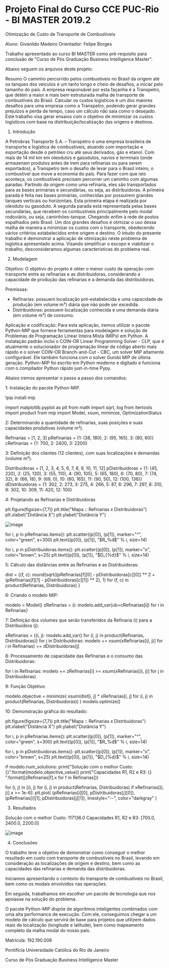 # Projeto Final do Curso CCE PUC-Rio - BI MASTER 2019.2

Otimização de Custo de Transporte de Combustíveis

Aluno: Givanildo Madeiro
Orientador: Felipe Borges

Trabalho apresentado ao curso BI MASTER como pré-requisito para conclusão de "Curso de Pós Graduação Business Intelligence Master".

Abaixo seguem os arquivos deste projeto:

Resumo
O caminho percorrido pelos combustíveis no Brasil da origem até os tanques dos veículos é um tanto longo e cheio de desafios, a iniciar pelo tamanho do país. A empresa responsável por esta façanha é a Transpetro, que detém a maior e mais bem estruturada malha de transporte de combustíveis do Brasil. 
Calcular os custos logísticos é um dos maiores desafios para uma empresa como a Transpetro, podendo gerar grandes prejuízos e perda de tempo, caso um cálculo não saia como o desejado.
Este trabalho visa gerar ensaios com o objetivo de minimizar os custos logísticos com base na distribuição/localização das origens e destinos.

1. Introdução

A Petrobras Transporte S.A. – Transpetro é uma empresa brasileira de transporte e logística de combustíveis, atuando com importação e exportação desde o petróleo cru até seus derivados, gás e etanol.
Com mais de 14 mil km em oleodutos e gasodutos, navios e terminais (onde armazenam produtos antes de irem para refinarias ou para serem exportados), a Transpetro tem o desafio de levar para o Brasil inteiro, o combustível que move a economia do país.
Para fazer com que isto aconteça, os combustíveis precisam percorrer um caminho com algumas paradas. Partindo da origem como uma refinaria, eles são transportados para as bases primárias e secundárias, ou seja, as distribuidoras. 
A primeira parada é feita nas bases primárias, conhecidas por possuírem grandes tanques verticais ou horizontais. Esta primeira etapa é realizada por oleoduto ou gasoduto. 
A segunda parada está representada pelas bases secundárias, que recebem os combustíveis principalmente pelo modal rodoviário, ou seja, caminhões-tanque. Chegando enfim à rede de postos espalhados pelo Brasil. 
Um dos grandes desafios é otimizar o uso dessa malha de maneira a minimizar os custos com o transporte, obedecendo vários critérios estabelecidos entre origem e destino.
O intuito do presente trabalho é demonstrar a aplicação de otimização neste problema de logística apresentado acima. Visando simplificar o escopo e viabilizar o trabalho, desconsideramos algumas características do problema real.


2. Modelagem

Objetivo:
O objetivo do projeto é obter o menor custo da operação com transporte entre as refinarias e as distribuidoras, considerando a capacidade de produção das refinarias e a demanda das distribuidoras.

Premissas:
- Refinarias: possuem localização pré-estabelecida e uma capacidade de produção (em volume m³) diária que não pode ser excedida.
- Distribuidoras: possuem localização conhecida e uma demanda diária (em volume m³) de consumo.

Aplicação e codificação:
Para esta aplicação, iremos utilizar o pacote Python-MIP que fornece ferramentas para modelagem e solução de Problemas de Programação Linear Inteira Mista (MIPs) em Python. A instalação padrão inclui o COIN-OR Linear Programming Solver - CLP, que é atualmente o solucionador de programação linear de código aberto mais rápido e o solver COIN-OR Branch-and-Cut - CBC, um solver MIP altamente configurável. Ele também funciona com o solver Gurobi MIP de última geração. Python-MIP foi escrito em Python moderno e digitado e funciona com o compilador Python rápido just-in-time Pypy.

Abaixo iremos apresentar o passo a passo dos comandos:

1: Instalação do pacote Python-MIP.

!pip install mip

import matplotlib.pyplot as plt
from math import sqrt, log
from itertools import product
from mip import Model, xsum, minimize, OptimizationStatus

2: Determinando a quantidade de refinarias, suas posições e suas capacidades produtivas (volume m³).

Refinarias = [1, 2, 3]
pRefinarias = {1: (38, 180), 2: (95, 165), 3: (80, 60)}
cRefinarias = {1: 700, 2: 2400, 3: 2200}


3: Definição dos clientes (12 clientes), com suas localizações e demandas (volume m³).

Distribuidoras = [1, 2, 3, 4, 5, 6, 7, 8, 9, 10, 11, 12]
pDistribuidoras = {1: (45, 220), 2: (25, 130), 3: (55, 110), 4: (90, 105), 5: (65, 180), 6: (70, 80), 7: (74, 32), 8: (66, 18), 9: (69, 0), 10: (80, 165), 11: (90, 50), 12: (100, 136)}
dDistribuidoras = {1: 302, 2: 273, 3: 275, 4: 266, 5: 87, 6: 296, 7: 297, 8: 310, 9: 302, 10: 309, 11: 420, 12: 100}


4: Projetando as Refinarias e Distribuidoras

plt.figure(figsize=(7,7))
plt.title("Mapa :: Refinarias x Distribuidoras")
plt.xlabel("Distância X")
plt.ylabel("Distância Y")

![image](https://user-images.githubusercontent.com/60948599/136699160-25ed566c-6a66-4e0a-aab6-b90ab44dc901.png)


for i, p in pRefinarias.items():
    plt.scatter((p[0]), (p[1]), marker="^", color="green", s=300)
    plt.text((p[0]), (p[1]), "$R_%d$" % i, size=14)

for i, p in pDistribuidoras.items():
    plt.scatter((p[0]), (p[1]), marker="o", color="brown", s=25)
    plt.text((p[0]), (p[1]), "$D_{%d}$" % i, size=14)

 
5: Cálculo das distâncias entre as Refinarias e as Distribuidoras:

dist = {(f, c): round(sqrt((pRefinarias[f][0] - pDistribuidoras[c][0]) ** 2 + (pRefinarias[f][1] - pDistribuidoras[c][1]) ** 2), 1)
        for (f, c) in product(Refinarias, Distribuidoras) }

6: Criando o modelo MIP:

modelo = Model()
zRefinarias = {i: modelo.add_var(ub=cRefinarias[i]) for i in Refinarias} 

7: Definição dos volumes que serão transferidos da Refinaria (i) para a Distribuidora (j): 

xRefinarias = {(i, j): modelo.add_var() for (i, j) in product(Refinarias, Distribuidoras)}
for j in Distribuidoras:
    modelo += xsum(xRefinarias[(i, j)] for i in Refinarias) == dDistribuidoras[j]

8: Processamento de capacidade das Refinarias e o consumo das Distribuidoras:

for i in Refinarias:
    modelo += zRefinarias[i] >= xsum(xRefinarias[(i, j)] for j in Distribuidoras)

9: Função Objetivo:

modelo.objective = minimize(
    xsum(dist[i, j] * xRefinarias[i, j] for (i, j) in product(Refinarias, Distribuidoras)) )
modelo.optimize()

10: Demonstração gráfica do resultado:

plt.figure(figsize=(7,7))
plt.title("Mapa :: Refinarias x Distrbuidoras")
plt.xlabel("Distância X")
plt.ylabel("Distância Y")

for i, p in pRefinarias.items():
    plt.scatter((p[0]), (p[1]), marker="^", color="green", s=300)
    plt.text((p[0]), (p[1]), "$R_%d$" % i, size=14)

for i, p in pDistribuidoras.items():
    plt.scatter((p[0]), (p[1]), marker="o", color="brown", s=25)
    plt.text((p[0]), (p[1]), "$D_{%d}$" % i, size=14)

if modelo.num_solutions:
    print("Solução com o melhor Custo: {}".format(modelo.objective_value))
    print("Capacidades R1, R2 e R3: {} ".format([zRefinarias[f].x for f in Refinarias]))

for (i, j) in [(i, j) for (i, j) in product(Refinarias, Distribuidoras) if xRefinarias[(i, j)].x >= 1e-6]:
    plt.plot(
        (pRefinarias[i][0], pDistribuidoras[j][0]), (pRefinarias[i][1], pDistribuidoras[j][1]), linestyle="--", color="darkgray"
    )

3. Resultados

Solução com o melhor Custo: 117136.0
Capacidades R1, R2 e R3: [700.0, 2400.0, 2200.0]

![image](https://user-images.githubusercontent.com/60948599/136699133-05da4c84-420d-4eaf-8d40-01dfb27bc09a.png)

 
4. Conclusões

O trabalho teve o objetivo de demonstrar como conseguir o melhor resultado em custo com transporte de combustíveis no Brasil, levando em consideração as localizações de origem e destino, bem como as capacidades das refinarias e demanda das distribuidoras.

Iniciamos apresentando o contexto do transporte de combustíveis no Brasil, bem como os modais envolvidos nas operações.

Em seguida, trabalhamos em escolher um pacote de tecnologia que nos apoiasse na solução do problema.

O pacote Python-MIP dispõe de algoritmos inteligentes combinados com uma alta performance de execução. Com ele, conseguimos chegar a um modelo de cálculo que servirá de base para projetos que utilizem dados reais de localização (longitude e latitude), bem como mapeamento completo da malha modal do nosso país. 


Matrícula: 192.190.006

Pontifícia Universidade Católica do Rio de Janeiro

Curso de Pós Graduação Business Intelligence Master
